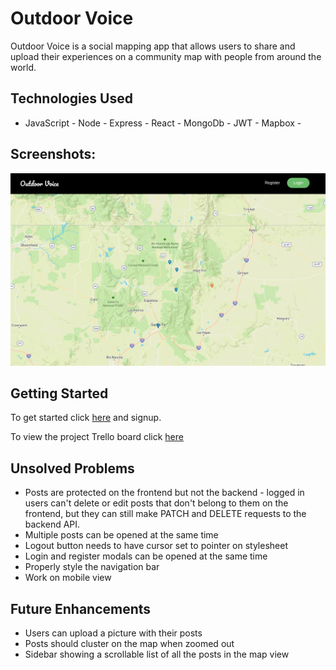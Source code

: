 # Outdoor Voice

Outdoor Voice is a social mapping app that allows users to share and upload their experiences on a community map with people from around the world.

## Technologies Used

- JavaScript - Node - Express - React - MongoDb - JWT - Mapbox -

## Screenshots:

![Screenshot](./screenshots/main.png "App screenshot")

## Getting Started

To get started click [here](https://main--comforting-cucurucho-b43466.netlify.app/) and signup.

To view the project Trello board click [here](https://trello.com/invite/b/6GyhAP2Z/89a199c39364f69d5d78792e543a5270/project-3-planning)

## Unsolved Problems

- Posts are protected on the frontend but not the backend - logged in users can't delete or edit posts that don't belong to them on the frontend, but they can still make PATCH and DELETE requests to the backend API.
- Multiple posts can be opened at the same time
- Logout button needs to have cursor set to pointer on stylesheet
- Login and register modals can be opened at the same time
- Properly style the navigation bar
- Work on mobile view

## Future Enhancements

- Users can upload a picture with their posts
- Posts should cluster on the map when zoomed out
- Sidebar showing a scrollable list of all the posts in the map view
